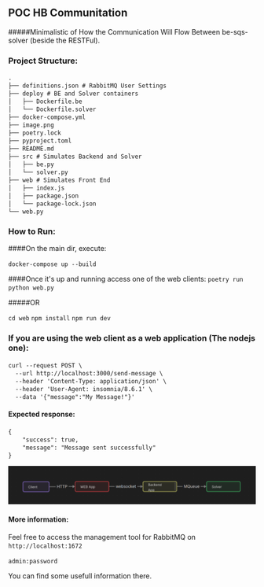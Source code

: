 ## POC HB Communitation
#####Minimalistic of How the Communication Will Flow Between be-sqs-solver (beside the RESTFul).


### Project Structure:

```.
.
├── definitions.json # RabbitMQ User Settings
├── deploy # BE and Solver containers
│   ├── Dockerfile.be
│   └── Dockerfile.solver
├── docker-compose.yml
├── image.png
├── poetry.lock
├── pyproject.toml
├── README.md
├── src # Simulates Backend and Solver
│   ├── be.py
│   └── solver.py
├── web # Simulates Front End
│   ├── index.js
│   ├── package.json
│   └── package-lock.json
└── web.py
```

### How to Run: 
####On the main dir, execute: 

`docker-compose up --build`

####Once it's up and running access one of the web clients:
`poetry run python web.py`

#####OR

`cd web`
`npm install`
`npm run dev`

### If you are using the web client as a web application (The nodejs one):

```
curl --request POST \
  --url http://localhost:3000/send-message \
  --header 'Content-Type: application/json' \
  --header 'User-Agent: insomnia/8.6.1' \
  --data '{"message":"My Message!"}'
  ```

#### Expected response: 
```
{
	"success": true,
	"message": "Message sent successfully"
}
```

![alt text](image.png)

#### More information: 

Feel free to access the management tool for RabbitMQ on `http://localhost:1672`

`admin:password`

You can find some usefull information there.